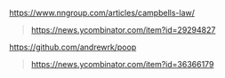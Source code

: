 https://www.nngroup.com/articles/campbells-law/
> https://news.ycombinator.com/item?id=29294827

https://github.com/andrewrk/poop
> https://news.ycombinator.com/item?id=36366179